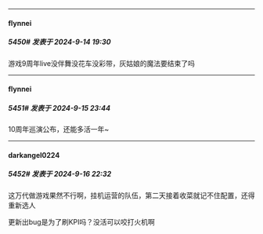 ﻿
*****

####  flynnei  
##### 5450#       发表于 2024-9-14 19:30

游戏9周年live没伴舞没花车没彩带，灰姑娘的魔法要结束了吗


*****

####  flynnei  
##### 5451#       发表于 2024-9-15 23:44

10周年巡演公布，还能多活一年~


*****

####  darkangel0224  
##### 5452#       发表于 2024-9-16 22:32

这万代做游戏果然不行啊，挂机运营的队伍，第二天接着收菜就记不住配置，还得重新选人

更新出bug是为了刷KPI吗？没活可以咬打火机啊

